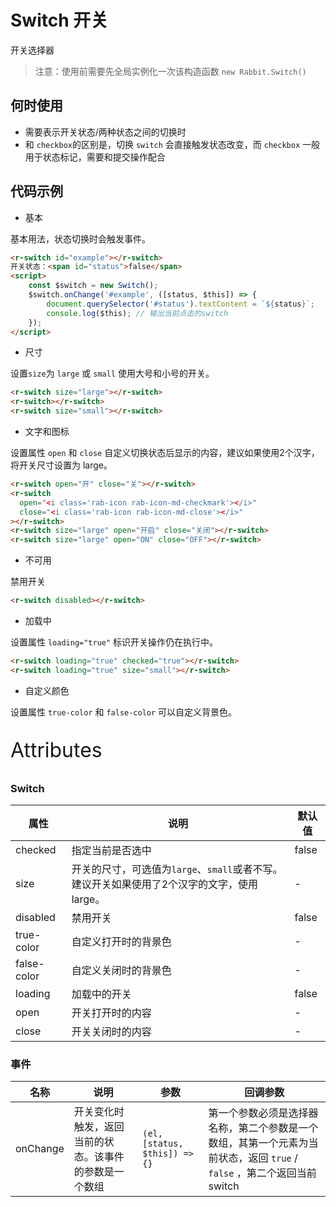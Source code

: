 # Switch 开关

开关选择器

> 注意：使用前需要先全局实例化一次该构造函数  `new Rabbit.Switch()`

## 何时使用

- 需要表示开关状态/两种状态之间的切换时
- 和 `checkbox`的区别是，切换 `switch` 会直接触发状态改变，而 `checkbox` 一般用于状态标记，需要和提交操作配合

## 代码示例

- 基本

基本用法，状态切换时会触发事件。

```html
<r-switch id="example"></r-switch>
开关状态：<span id="status">false</span>
<script>
	const $switch = new Switch();
    $switch.onChange('#example', ([status, $this]) => {
        document.querySelector('#status').textContent = `${status}`;
        console.log($this); // 输出当前点击的switch
    });
</script>
```

- 尺寸

设置`size`为 `large` 或 `small` 使用大号和小号的开关。

```html
<r-switch size="large"></r-switch>
<r-switch></r-switch>
<r-switch size="small"></r-switch>
```

- 文字和图标

设置属性  `open`  和 `close` 自定义切换状态后显示的内容，建议如果使用2个汉字，将开关尺寸设置为 large。

```html
<r-switch open="开" close="关"></r-switch>
<r-switch
  open="<i class='rab-icon rab-icon-md-checkmark'></i>"
  close="<i class='rab-icon rab-icon-md-close'></i>"
></r-switch>
<r-switch size="large" open="开启" close="关闭"></r-switch>
<r-switch size="large" open="ON" close="OFF"></r-switch>

```

- 不可用

禁用开关

```html
<r-switch disabled></r-switch>
```

- 加载中

设置属性  `loading="true"` 标识开关操作仍在执行中。

```html
<r-switch loading="true" checked="true"></r-switch>
<r-switch loading="true" size="small"></r-switch>
```

- 自定义颜色

设置属性 `true-color` 和 `false-color` 可以自定义背景色。

<p style="font-size: 32px">Attributes</p>

### Switch

| 属性           | 说明                                                         | 默认值 |
| -------------- | ------------------------------------------------------------ | ------ |
| checked     | 指定当前是否选中                                             | false  |
| size        | 开关的尺寸，可选值为`large`、`small`或者不写。建议开关如果使用了2个汉字的文字，使用 large。 | -      |
| disabled       | 禁用开关                                                     | false  |
| true-color  | 自定义打开时的背景色                                         | -      |
| false-color | 自定义关闭时的背景色                                         | -      |
| loading     | 加载中的开关                                                 | false  |
| open        | 开关打开时的内容                                             | -      |
| close       | 开关关闭时的内容                                             | -      |

### 事件

| 名称     | 说明                           | 参数                          | 回调参数                   |
| -------- | ------------------------------ | ----------------------------- | ---------------------------------- |
| onChange | 开关变化时触发，返回当前的状态。该事件的参数是一个数组 | `(el, [status, $this]) => {}` | 第一个参数必须是选择器名称，第二个参数是一个数组，其第一个元素为当前状态，返回 `true` / `false` ，第二个返回当前switch |

